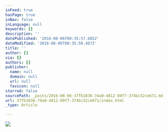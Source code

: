 ```yaml
---
inFeed: true
hasPage: true
inNav: false
inLanguage: null
keywords: []
description: ''
datePublished: '2016-08-06T00:35:57.685Z'
dateModified: '2016-08-06T00:35:50.467Z'
title: ''
author: []
via: {}
authors: []
publisher:
  name: null
  domain: null
  url: null
  favicon: null
starred: false
sourcePath: _posts/2016-08-06-37fb1036-74a0-4812-89f7-374bc52ce671.md
url: 37fb1036-74a0-4812-89f7-374bc52ce671/index.html
_type: Article

---
```

![](https://the-grid-user-content.s3-us-west-2.amazonaws.com/d9f7d4dd-0fc2-4cef-b4be-7660f050a79d.jpg)